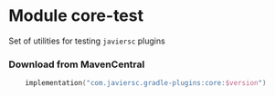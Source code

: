 # Module core-test

Set of utilities for testing `javiersc` plugins

### Download from MavenCentral

```kotlin
    implementation("com.javiersc.gradle-plugins:core:$version")
```
